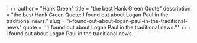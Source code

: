 +++
author = "Hank Green"
title = "the best Hank Green Quote"
description = "the best Hank Green Quote: I found out about Logan Paul in the traditional news."
slug = "i-found-out-about-logan-paul-in-the-traditional-news"
quote = '''I found out about Logan Paul in the traditional news.'''
+++
I found out about Logan Paul in the traditional news.
